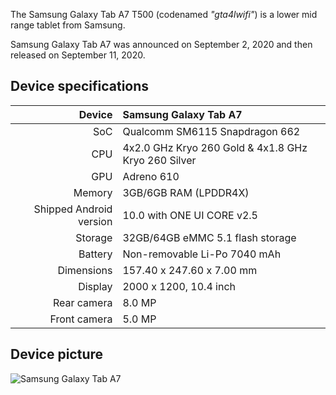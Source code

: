 
The Samsung Galaxy Tab A7 T500 (codenamed _"gta4lwifi"_) is a lower mid range tablet from Samsung.

Samsung Galaxy Tab A7 was announced on September 2, 2020 and then released on September 11, 2020.

## Device specifications

| Device       | Samsung Galaxy Tab A7                             |
| -----------: | :-------------------------------------------------- |
| SoC          | Qualcomm SM6115 Snapdragon 662                      |
| CPU          | 4x2.0 GHz Kryo 260 Gold & 4x1.8 GHz Kryo 260 Silver |
| GPU          | Adreno 610                                          |
| Memory       | 3GB/6GB RAM (LPDDR4X)                               |
| Shipped Android version | 10.0 with ONE UI CORE v2.5               |
| Storage      | 32GB/64GB eMMC 5.1 flash storage                    |
| Battery      | Non-removable Li-Po 7040 mAh                        |
| Dimensions   | 157.40 x 247.60 x 7.00 mm                           |
| Display      | 2000 x 1200, 10.4 inch                              |
| Rear camera  | 8.0 MP                                              |
| Front camera | 5.0 MP                                              |

## Device picture

![Samsung Galaxy Tab A7](https://www.tradeinn.com/f/13884/138846067/samsung-galaxy-tab-a7-wifi-tablet-32gb-3gb-ram.jpg "Samsung Galaxy Tab A7 Dark Grey")
